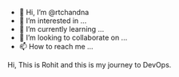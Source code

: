 - 👋 Hi, I’m @rtchandna
- 👀 I’m interested in ...
- 🌱 I’m currently learning ...
- 💞️ I’m looking to collaborate on ...
- 📫 How to reach me ...

<!---
rtchandna/rtchandna is a ✨ special ✨ repository because its `README.md` (this file) appears on your GitHub profile.
You can click the Preview link to take a look at your changes.
--->Hi, This is Rohit and this is my journey to DevOps.
